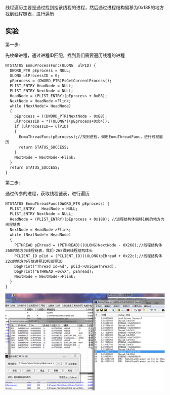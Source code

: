 线程遍历主要是通过找到挂该线程的进程，然后通过进程结构偏移为0x188的地方找到线程链表，进行遍历

实验
---

第一步:

先枚举进程，通过进程ID匹配，找到我们需要遍历线程的进程

    NTSTATUS EnmuProcessFunc(ULONG  ulPID) {
      DWORD_PTR pEprocess = NULL;
      ULONG ulProcessID = 0;
      pEprocess = (DWORD_PTR)PsGetCurrentProcess();
      PLIST_ENTRY HeadNode = NULL;
      PLIST_ENTRY NextNode = NULL;
      HeadNode = (PLIST_ENTRY)(pEprocess + 0xB8);
      NextNode = HeadNode->Flink;
      while (NextNode!= HeadNode)
      {
        pEprocess = ((DWORD_PTR)NextNode - 0xB8);
        ulProcessID = *((ULONG*)(pEprocess+0xb4));
        if (ulProcessID== ulPID)
        {
          EnmuThreadFunc(pEprocess);//找到进程，调用EnmuThreadFunc，进行线程遍历
          return STATUS_SUCCESS;
        }
        NextNode = NextNode->Flink;
      }
      return STATUS_SUCCESS;
    }

第二步:

通过传参的进程，获取线程链表，进行遍历

    NTSTATUS EnmuThreadFunc(DWORD_PTR pEprocess) {
      PLIST_ENTRY	HeadNode = NULL;
      PLIST_ENTRY NextNode = NULL;
      HeadNode = (PLIST_ENTRY)(pEprocess + 0x188); //进程结构体偏移188的地方为线程链表
      NextNode = HeadNode->Flink; 
      while (NextNode!= HeadNode)
      {
        PETHREAD pEhread = (PETHREAD)((ULONG)NextNode - 0X268);//线程结构体268的地方为线程链表，我们-268得到线程结构体头
        PCLIENT_ID pCid = (PCLIENT_ID)((ULONG)pEhread + 0x22c);//线程结构体22c的地方为存放进程ID和线程ID
        DbgPrint("Thread Id=%d", pCid->UniqueThread);
        DbgPrint("ETHREAD =0x%X", pEhread);
        NextNode = NextNode->Flink;
      }	
    }
    
![](https://raw.githubusercontent.com/Whitebird0/tuchuang/main/QQ%E6%88%AA%E5%9B%BE20220120000716.png)    
